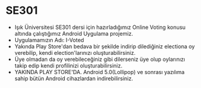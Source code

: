 # SE301
- Işık Üniversitesi SE301 dersi için hazırladığımız Online Voting konusu altında çalıştığımız Android Uygulama projemiz.
- Uygulamamızın Adı: I-Voted
- Yakında Play Store'dan bedava bir şekilde indirip dilediğiniz electiona oy verebilip, kendi election'larınızı oluşturabilirsiniz.
- Üye olmadan da oy verebileceğiniz gibi dilerseniz üye olup oylarınızı takip edip kendi profilinizi oluşturabilirsiniz.
- YAKINDA PLAY STORE'DA. Android 5.0(Lollipop) ve sonrası yazılıma sahip bütün Android cihazlardan indirebilirsiniz.
